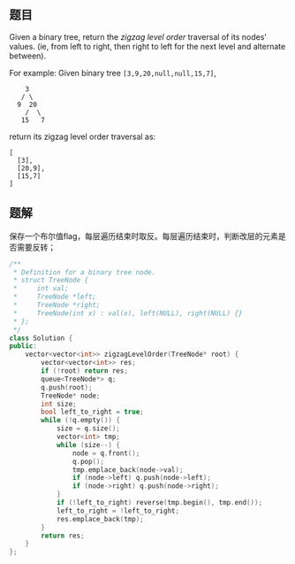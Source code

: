 ## 题目

Given a binary tree, return the *zigzag level order* traversal of its nodes' values. (ie, from left to right, then right to left for the next level and alternate between).

For example:
Given binary tree `[3,9,20,null,null,15,7]`,

```
    3
   / \
  9  20
    /  \
   15   7
```



return its zigzag level order traversal as:

```
[
  [3],
  [20,9],
  [15,7]
]
```



## 题解

保存一个布尔值flag，每层遍历结束时取反。每层遍历结束时，判断改层的元素是否需要反转；

```c++
/**
 * Definition for a binary tree node.
 * struct TreeNode {
 *     int val;
 *     TreeNode *left;
 *     TreeNode *right;
 *     TreeNode(int x) : val(x), left(NULL), right(NULL) {}
 * };
 */
class Solution {
public:
    vector<vector<int>> zigzagLevelOrder(TreeNode* root) {
        vector<vector<int>> res;
        if (!root) return res;
        queue<TreeNode*> q;
        q.push(root);
        TreeNode* node;
        int size;
        bool left_to_right = true;
        while (!q.empty()) {
            size = q.size();
            vector<int> tmp;
            while (size--) {
                node = q.front();
                q.pop();
                tmp.emplace_back(node->val);
                if (node->left) q.push(node->left);
                if (node->right) q.push(node->right);
            }
            if (!left_to_right) reverse(tmp.begin(), tmp.end());
            left_to_right = !left_to_right;
            res.emplace_back(tmp);
        }
        return res;
    }
};
```
